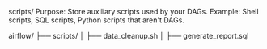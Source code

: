scripts/
Purpose: Store auxiliary scripts used by your DAGs.
Example: Shell scripts, SQL scripts, Python scripts that aren't DAGs.

airflow/
├── scripts/
│   ├── data_cleanup.sh
│   ├── generate_report.sql
